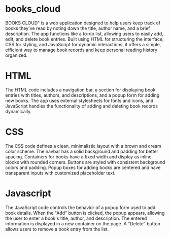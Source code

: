 # books_cloud
BOOKS CLOUD" is a web application designed to help users keep track of books they've read by noting down the title, author name, and a brief description. The app functions like a to-do list, allowing users to easily add, edit, and delete book entries. Built using HTML for structuring the interface, CSS for styling, and JavaScript for dynamic interactions, it offers a simple, efficient way to manage book records and keep personal reading history organized.
# HTML
The HTML code includes a navigation bar, a section for displaying book entries with titles, authors, and descriptions, and a popup form for adding new books. The app uses external stylesheets for fonts and icons, and JavaScript handles the functionality of adding and deleting book records dynamically.

# CSS
The CSS code defines a clean, minimalistic layout with a brown and cream color scheme. The navbar has a solid background and padding for better spacing. Containers for books have a fixed width and display as inline blocks with rounded corners. Buttons are styled with consistent background colors and padding. Popup boxes for adding books are centered and have transparent inputs with customized placeholder text.

# Javascript
The JavaScript code controls the behavior of a popup form used to add book details. When the "Add" button is clicked, the popup appears, allowing the user to enter a book's title, author, and description. The entered information is displayed in a new container on the page. A "Delete" button allows users to remove a book entry from the list.
